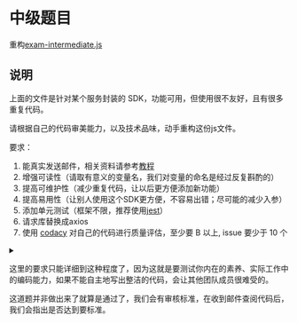 # 中级题目

重构[exam-intermediate.js](https://github.com/FEMessage/hire/blob/master/exam-intermediate.js)


## 说明

上面的文件是针对某个服务封装的 SDK，功能可用，但使用很不友好，且有很多重复代码。

请根据自己的代码审美能力，以及技术品味，动手重构这份js文件。


要求：

1. 能真实发送邮件，相关资料请参考[教程](https://www.yuque.com/deepexi-serverless/rglgis/rq1nva)
1. 增强可读性（请取有意义的变量名，我们对变量的命名是经过反复斟酌的）
1. 提高可维护性（减少重复代码，让以后更方便添加新功能）
1. 提高易用性（让别人使用这个SDK更方便，不容易出错；尽可能的减少入参）
1. 添加单元测试（框架不限，推荐使用[jest](https://femessage.github.io/blog/docs/tutorial/test-driven-development-by-jest.html)）
1. 请求库替换成axios
1. 使用 [codacy](https://codacy.com) 对自己的代码进行质量评估，至少要 B 以上, issue 要少于 10 个

<details>
  <summary></summary>
  <p>
    还有一点就是，看到这个js在使用callback，是不是有点别扭？
  </p>
</details>

这里的要求只能详细到这种程度了，因为这就是要测试你内在的素养、实际工作中的编码能力，如果不能自主地写出整洁的代码，会让其他团队成员很难受的。

这道题并非做出来了就算是通过了，我们会有审核标准，在收到邮件查阅代码后，我们会指出是否达到要标准。

